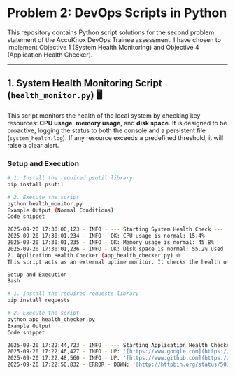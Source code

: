 # Problem 2: DevOps Scripts in Python

This repository contains Python script solutions for the second problem statement of the AccuKnox DevOps Trainee assessment. I have chosen to implement Objective 1 (System Health Monitoring) and Objective 4 (Application Health Checker).

---

## 1. System Health Monitoring Script (`health_monitor.py`) 🖥️

This script monitors the health of the local system by checking key resources: **CPU usage**, **memory usage**, and **disk space**. It is designed to be proactive, logging the status to both the console and a persistent file (`system_health.log`). If any resource exceeds a predefined threshold, it will raise a clear alert.

### Setup and Execution

```bash
# 1. Install the required psutil library
pip install psutil

# 2. Execute the script
python health_monitor.py
Example Output (Normal Conditions)
Code snippet

2025-09-20 17:30:00,123 - INFO - --- Starting System Health Check ---
2025-09-20 17:30:01,234 - INFO - OK: CPU usage is normal: 15.4%
2025-09-20 17:30:01,235 - INFO - OK: Memory usage is normal: 45.8%
2025-09-20 17:30:01,236 - INFO - OK: Disk space is normal: 55.2% used
2. Application Health Checker (app_health_checker.py) 🌐
This script acts as an external uptime monitor. It checks the health of a list of predefined web applications by making HTTP requests and validating their status codes. It logs whether each application is UP (functioning correctly) or DOWN (unavailable or returning an error) to both the console and a file (app_health.log).

Setup and Execution
Bash

# 1. Install the required requests library
pip install requests

# 2. Execute the script
python app_health_checker.py
Example Output
Code snippet

2025-09-20 17:22:44,723 - INFO - --- Starting Application Health Checks ---
2025-09-20 17:22:46,427 - INFO - UP: '[https://www.google.com](https://www.google.com)' is functioning correctly (Status Code: 200)
2025-09-20 17:22:48,560 - INFO - UP: '[https://www.github.com](https://www.github.com)' is functioning correctly (Status Code: 200)
2025-09-20 17:22:50,832 - ERROR - DOWN: '[http://httpbin.org/status/503](http://httpbin.
